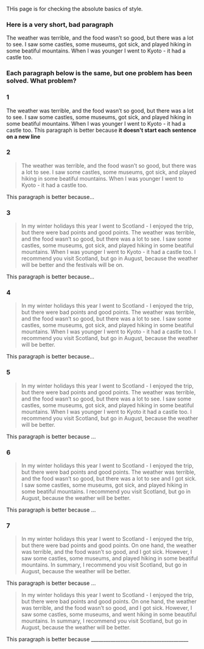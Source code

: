 THis page is for checking the absolute basics of style. 

### Here is a very short, bad paragraph
The weather was terrible, and the food wasn’t so good, but there was a lot to see.
I saw some castles, some museums, got sick, and played hiking in some beatiful mountains.
When I was younger I went to Kyoto - it had a castle too. 

### Each paragraph below is the same, but one problem has been solved. What problem?

### 1
The weather was terrible, and the food wasn’t so good, but there was a lot to see. I saw some castles, some museums, got sick, and played hiking in some beatiful mountains. When I was younger I went to Kyoto - it had a castle too.
This paragraph is better because __it doesn't start each sentence on a new line__


### 2
>The weather was terrible, and the food wasn’t so good, but there was a lot to see. I saw some castles, some museums, got sick, and played hiking in some beatiful mountains. When I was younger I went to Kyoto - it had a castle too.

This paragraph is better because...


### 3
>In my winter holidays this year I went to Scotland - I enjoyed the trip, but there were bad points and good points. The weather was terrible, and the food wasn’t so good, but there was a lot to see. I saw some castles, some museums, got sick, and played hiking in some beatiful mountains. When I was younger I went to Kyoto - it had a castle too. I recommend you visit Scotland, but go in August, because the weather will be better and the festivals will be on.

This paragraph is better because...

### 4
>In my winter holidays this year I went to Scotland - I enjoyed the trip, but there were bad points and good points. The weather was terrible, and the food wasn’t so good, but there was a lot to see. I saw some castles, some museums, got sick, and played hiking in some beatiful mountains. When I was younger I went to Kyoto - it had a castle too. I recommend you visit Scotland, but go in August, because the weather will be better.

This paragraph is better because...

### 5
>In my winter holidays this year I went to Scotland - I enjoyed the trip, but there were bad points and good points. The weather was terrible, and the food wasn’t so good, but there was a lot to see. I saw some castles, some museums, got sick, and played hiking in some beatiful mountains. When I was younger I went to Kyoto it had a castle too. I recommend you visit Scotland, but go in August, because the weather will be better.

This paragraph is better because ...


### 6
>In my winter holidays this year I went to Scotland - I enjoyed the trip, but there were bad points and good points. The weather was terrible, and the food wasn’t so good, but there was a lot to see and I got sick.  I saw some castles, some museums, got sick, and played hiking in some beatiful mountains. I recommend you visit Scotland, but go in August, because the weather will be better.

This paragraph is better because ...


### 7
> In my winter holidays this year I went to Scotland - I enjoyed the trip, but there were bad points and good points. On one hand, the weather was terrible, and the food wasn’t so good, and I got sick. However, I saw some castles, some museums, and played hiking in some beatiful mountains. In summary, I recommend you visit Scotland, but go in August, because the weather will be better.

This paragraph is better because ...



> In my winter holidays this year I went to Scotland - I enjoyed the trip, but there were bad points and good points. On one hand, the weather was terrible, and the food wasn’t so good, and I got sick. However, I saw some castles, some museums, and went hiking in some beautiful mountains. In summary, I recommend you visit Scotland, but go in August, because the weather will be better.

This paragraph is better because ________________________________________
